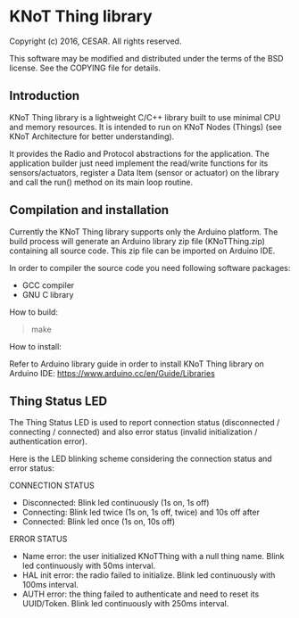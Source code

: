 # KNoT Thing library

Copyright (c) 2016, CESAR.
All rights reserved.

This software may be modified and distributed under the terms
of the BSD license. See the COPYING file for details.

## Introduction

KNoT Thing library is a lightweight C/C++ library built to use minimal CPU
and memory resources. It is intended to run on KNoT Nodes (Things) (see KNoT
Architecture for better understanding).

It provides the Radio and Protocol abstractions for the application. The application
builder just need implement the read/write functions for its sensors/actuators,
register a Data Item (sensor or actuator) on the library and call the run() method
on its main loop routine.

## Compilation and installation

Currently the KNoT Thing library supports only the Arduino platform. The build process will generate an Arduino library zip file (KNoTThing.zip) containing all source code. This zip file can be imported on Arduino IDE.

In order to compiler the source code you need following software packages:
- GCC compiler
- GNU C library

How to build:
 > make

How to install:

Refer to Arduino library guide in order to install KNoT Thing library on Arduino IDE: https://www.arduino.cc/en/Guide/Libraries



## Thing Status LED

The Thing Status LED is used to report connection status (disconnected / connecting / connected) and also error status (invalid initialization / authentication error).

Here is the LED blinking scheme considering the connection status and error status:

CONNECTION STATUS

* Disconnected: Blink led continuously (1s on, 1s off)
* Connecting: Blink led twice (1s on, 1s off, twice) and 10s off after
* Connected: Blink led once (1s on, 10s off)

ERROR STATUS

* Name error: the user initialized KNoTThing with a null thing name. Blink led continuously with 50ms interval.
* HAL init error: the radio failed to initialize. Blink led continuously with 100ms interval.
* AUTH error: the thing failed to authenticate and need to reset its UUID/Token. Blink led continuously with 250ms interval.
